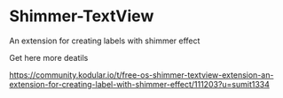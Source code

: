 # Shimmer-TextView
An extension for creating labels with shimmer effect

Get here more deatils

https://community.kodular.io/t/free-os-shimmer-textview-extension-an-extension-for-creating-label-with-shimmer-effect/111203?u=sumit1334
